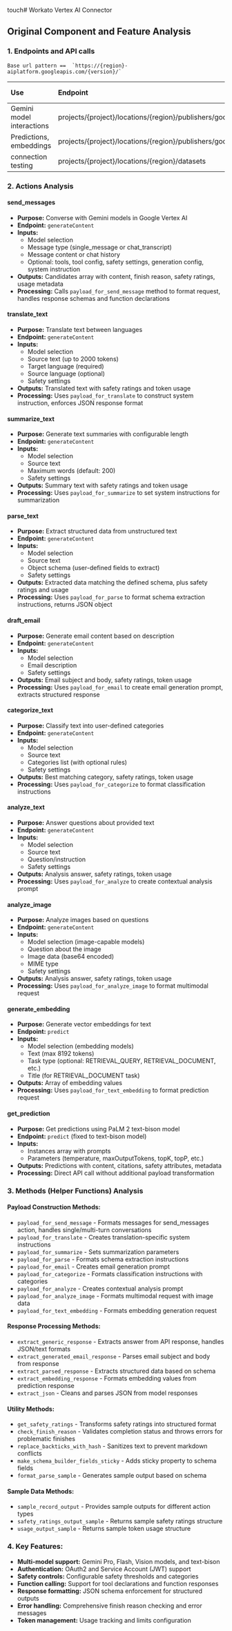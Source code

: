 touch# Workato Vertex AI Connector

## Original Component and Feature Analysis

### 1. Endpoints and API calls
    Base url pattern ==  `https://{region}-aiplatform.googleapis.com/{version}/`

| Use | Endpoint | Method (appended) |
| :------  | :---- | :--- |
| Gemini model interactions | projects/{project}/locations/{region}/publishers/google/models/{model} | `:generateContent` | 
| Predictions, embeddings | projects/{project}/locations/{region}/publishers/google/models/{model} | `:predict` |
| connection testing | projects/{project}/locations/{region}/datasets | n/a |


### 2. Actions Analysis

#### **send_messages**
- **Purpose:** Converse with Gemini models in Google Vertex AI
- **Endpoint:** `generateContent`
- **Inputs:**
  - Model selection
  - Message type (single_message or chat_transcript)
  - Message content or chat history
  - Optional: tools, tool config, safety settings, generation config, system instruction
- **Outputs:** Candidates array with content, finish reason, safety ratings, usage metadata
- **Processing:** Calls `payload_for_send_message` method to format request, handles response schemas and function declarations

#### **translate_text**
- **Purpose:** Translate text between languages
- **Endpoint:** `generateContent`
- **Inputs:**
  - Model selection
  - Source text (up to 2000 tokens)
  - Target language (required)
  - Source language (optional)
  - Safety settings
- **Outputs:** Translated text with safety ratings and token usage
- **Processing:** Uses `payload_for_translate` to construct system instruction, enforces JSON response format

#### **summarize_text**
- **Purpose:** Generate text summaries with configurable length
- **Endpoint:** `generateContent`
- **Inputs:**
  - Model selection
  - Source text
  - Maximum words (default: 200)
  - Safety settings
- **Outputs:** Summary text with safety ratings and token usage
- **Processing:** Uses `payload_for_summarize` to set system instructions for summarization

#### **parse_text**
- **Purpose:** Extract structured data from unstructured text
- **Endpoint:** `generateContent`
- **Inputs:**
  - Model selection
  - Source text
  - Object schema (user-defined fields to extract)
  - Safety settings
- **Outputs:** Extracted data matching the defined schema, plus safety ratings and usage
- **Processing:** Uses `payload_for_parse` to format schema extraction instructions, returns JSON object

#### **draft_email**
- **Purpose:** Generate email content based on description
- **Endpoint:** `generateContent`
- **Inputs:**
  - Model selection
  - Email description
  - Safety settings
- **Outputs:** Email subject and body, safety ratings, token usage
- **Processing:** Uses `payload_for_email` to create email generation prompt, extracts structured response

#### **categorize_text**
- **Purpose:** Classify text into user-defined categories
- **Endpoint:** `generateContent`
- **Inputs:**
  - Model selection
  - Source text
  - Categories list (with optional rules)
  - Safety settings
- **Outputs:** Best matching category, safety ratings, token usage
- **Processing:** Uses `payload_for_categorize` to format classification instructions

#### **analyze_text**
- **Purpose:** Answer questions about provided text
- **Endpoint:** `generateContent`
- **Inputs:**
  - Model selection
  - Source text
  - Question/instruction
  - Safety settings
- **Outputs:** Analysis answer, safety ratings, token usage
- **Processing:** Uses `payload_for_analyze` to create contextual analysis prompt

#### **analyze_image**
- **Purpose:** Analyze images based on questions
- **Endpoint:** `generateContent`
- **Inputs:**
  - Model selection (image-capable models)
  - Question about the image
  - Image data (base64 encoded)
  - MIME type
  - Safety settings
- **Outputs:** Analysis answer, safety ratings, token usage
- **Processing:** Uses `payload_for_analyze_image` to format multimodal request

#### **generate_embedding**
- **Purpose:** Generate vector embeddings for text
- **Endpoint:** `predict`
- **Inputs:**
  - Model selection (embedding models)
  - Text (max 8192 tokens)
  - Task type (optional: RETRIEVAL_QUERY, RETRIEVAL_DOCUMENT, etc.)
  - Title (for RETRIEVAL_DOCUMENT task)
- **Outputs:** Array of embedding values
- **Processing:** Uses `payload_for_text_embedding` to format prediction request

#### **get_prediction**
- **Purpose:** Get predictions using PaLM 2 text-bison model
- **Endpoint:** `predict` (fixed to text-bison model)
- **Inputs:**
  - Instances array with prompts
  - Parameters (temperature, maxOutputTokens, topK, topP, etc.)
- **Outputs:** Predictions with content, citations, safety attributes, metadata
- **Processing:** Direct API call without additional payload transformation

### 3. Methods (Helper Functions) Analysis

#### **Payload Construction Methods:**
- `payload_for_send_message` - Formats messages for send_messages action, handles single/multi-turn conversations
- `payload_for_translate` - Creates translation-specific system instructions
- `payload_for_summarize` - Sets summarization parameters
- `payload_for_parse` - Formats schema extraction instructions
- `payload_for_email` - Creates email generation prompt
- `payload_for_categorize` - Formats classification instructions with categories
- `payload_for_analyze` - Creates contextual analysis prompt
- `payload_for_analyze_image` - Formats multimodal request with image data
- `payload_for_text_embedding` - Formats embedding generation request

#### **Response Processing Methods:**
- `extract_generic_response` - Extracts answer from API response, handles JSON/text formats
- `extract_generated_email_response` - Parses email subject and body from response
- `extract_parsed_response` - Extracts structured data based on schema
- `extract_embedding_response` - Formats embedding values from prediction response
- `extract_json` - Cleans and parses JSON from model responses

#### **Utility Methods:**
- `get_safety_ratings` - Transforms safety ratings into structured format
- `check_finish_reason` - Validates completion status and throws errors for problematic finishes
- `replace_backticks_with_hash` - Sanitizes text to prevent markdown conflicts
- `make_schema_builder_fields_sticky` - Adds sticky property to schema fields
- `format_parse_sample` - Generates sample output based on schema

#### **Sample Data Methods:**
- `sample_record_output` - Provides sample outputs for different action types
- `safety_ratings_output_sample` - Returns sample safety ratings structure
- `usage_output_sample` - Returns sample token usage structure

### 4. Key Features:
- **Multi-model support:** Gemini Pro, Flash, Vision models, and text-bison
- **Authentication:** OAuth2 and Service Account (JWT) support
- **Safety controls:** Configurable safety thresholds and categories
- **Function calling:** Support for tool declarations and function responses
- **Response formatting:** JSON schema enforcement for structured outputs
- **Error handling:** Comprehensive finish reason checking and error messages
- **Token management:** Usage tracking and limits configuration
